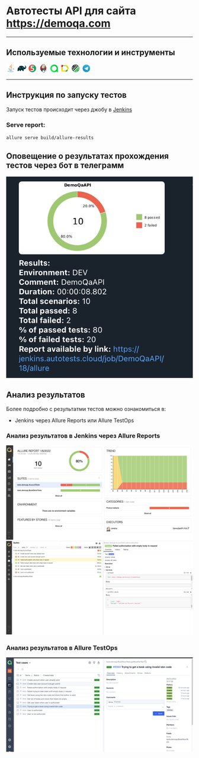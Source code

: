 # Автотесты API для сайта https://demoqa.com

___

## Используемые технологии и инструменты

<code><img width="5%" title="Java" src="images/JAVA.svg"></code>
<code><img width="5%" title="Gradle" src="images/Gradle.svg"></code>
<code><img width="5%" title="JUnit5" src="images/Junit5.svg"></code>
<code><img width="5%" title="Jenkins" src="images/Jenkins.svg"></code>
<code><img width="5%" title="Allure TestOps" src="images/Allure TestOps.svg"></code>
<code><img width="5%" title="Allure Report" src="images/Allure Report.svg"></code>
<code><img width="5%" title="REST Assured" src="images/RESTAssured.svg"></code>
<code><img width="5%" title="Telegram" src="images/Telegram.svg"></code>
</p>

___

## Инструкция по запуску тестов

Запуск тестов происходит через джобу в [Jenkins](https://jenkins.autotests.cloud/job/DemoQaAPI/)


### Serve report:

```bash
allure serve build/allure-results
```

## Оповещение о результатах прохождения тестов через бот в телеграмм

![Telegram](images/telegram_notifi.png)

## Анализ результатов

Более подробно с результатми тестов можно ознакомиться в:

* Jenkins через Allure Reports или Allure TestOps

### Анализ результатов в Jenkins через Allure Reports

![alt "Allure Reports"](images/allure_report_notifi.png)
![alt "Allure Reports"](images/allure_report_notifi2.png)

### Анализ результатов в Allure TestOps

![alt "Allure TestOps"](images/testOps_notifi.png)


